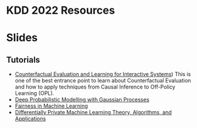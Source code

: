 # KDD 2022 Resources


# Slides

## Tutorials
*  [Counterfactual Evaluation and Learning for Interactive Systems](https://counterfactual-ml.github.io/kdd2022-tutorial/))
This is one of the best entrance point to learn about Counterfactual Evaluation and how to apply techniques from Causal Inference to Off-Policy Learning (OPL).
*  [Deep Probabilistic Modelling with Gaussian Processes](http://inverseprobability.com/talks/lawrence-nips17/deep-probabilistic-modelling-with-gaussian-processes.html)
*  [Fairness in Machine Learning](http://mrtz.org/nips17/#/)
*  [Differentially Private Machine Learning Theory, Algorithms, and Applications](http://www.ece.rutgers.edu/~asarwate/nips2017/NIPS17_DPML_Tutorial.pdf)
